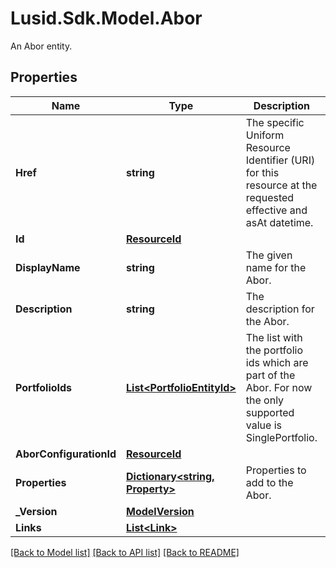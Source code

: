 # Lusid.Sdk.Model.Abor
An Abor entity.

## Properties

Name | Type | Description | Notes
------------ | ------------- | ------------- | -------------
**Href** | **string** | The specific Uniform Resource Identifier (URI) for this resource at the requested effective and asAt datetime. | [optional] 
**Id** | [**ResourceId**](ResourceId.md) |  | 
**DisplayName** | **string** | The given name for the Abor. | [optional] 
**Description** | **string** | The description for the Abor. | [optional] 
**PortfolioIds** | [**List&lt;PortfolioEntityId&gt;**](PortfolioEntityId.md) | The list with the portfolio ids which are part of the Abor. For now the only supported value is SinglePortfolio. | 
**AborConfigurationId** | [**ResourceId**](ResourceId.md) |  | [optional] 
**Properties** | [**Dictionary&lt;string, Property&gt;**](Property.md) | Properties to add to the Abor. | [optional] 
**_Version** | [**ModelVersion**](ModelVersion.md) |  | [optional] 
**Links** | [**List&lt;Link&gt;**](Link.md) |  | [optional] 

[[Back to Model list]](../README.md#documentation-for-models) [[Back to API list]](../README.md#documentation-for-api-endpoints) [[Back to README]](../README.md)


